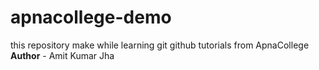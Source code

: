 # apnacollege-demo
this repository make while learning git github tutorials from ApnaCollege <br>
**Author** - Amit Kumar Jha
